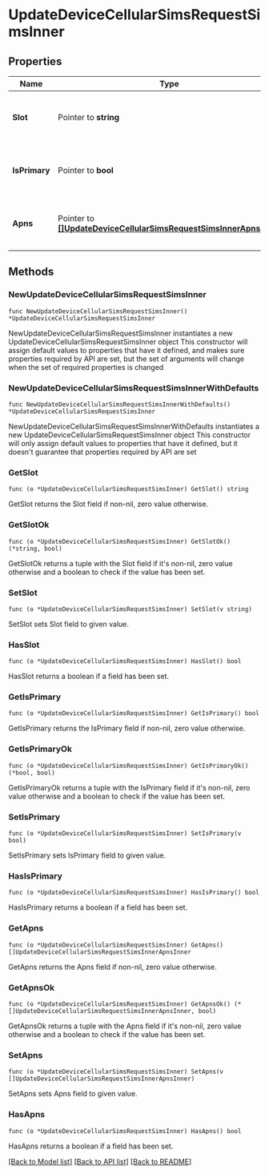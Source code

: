 # UpdateDeviceCellularSimsRequestSimsInner

## Properties

Name | Type | Description | Notes
------------ | ------------- | ------------- | -------------
**Slot** | Pointer to **string** | SIM slot being configured. Must be &#39;sim1&#39; on single-sim devices. | [optional] 
**IsPrimary** | Pointer to **bool** | If true, this SIM is used for boot. Must be true on single-sim devices. | [optional] [default to false]
**Apns** | Pointer to [**[]UpdateDeviceCellularSimsRequestSimsInnerApnsInner**](UpdateDeviceCellularSimsRequestSimsInnerApnsInner.md) | APN configurations. If empty, the default APN will be used. | [optional] [default to []]

## Methods

### NewUpdateDeviceCellularSimsRequestSimsInner

`func NewUpdateDeviceCellularSimsRequestSimsInner() *UpdateDeviceCellularSimsRequestSimsInner`

NewUpdateDeviceCellularSimsRequestSimsInner instantiates a new UpdateDeviceCellularSimsRequestSimsInner object
This constructor will assign default values to properties that have it defined,
and makes sure properties required by API are set, but the set of arguments
will change when the set of required properties is changed

### NewUpdateDeviceCellularSimsRequestSimsInnerWithDefaults

`func NewUpdateDeviceCellularSimsRequestSimsInnerWithDefaults() *UpdateDeviceCellularSimsRequestSimsInner`

NewUpdateDeviceCellularSimsRequestSimsInnerWithDefaults instantiates a new UpdateDeviceCellularSimsRequestSimsInner object
This constructor will only assign default values to properties that have it defined,
but it doesn't guarantee that properties required by API are set

### GetSlot

`func (o *UpdateDeviceCellularSimsRequestSimsInner) GetSlot() string`

GetSlot returns the Slot field if non-nil, zero value otherwise.

### GetSlotOk

`func (o *UpdateDeviceCellularSimsRequestSimsInner) GetSlotOk() (*string, bool)`

GetSlotOk returns a tuple with the Slot field if it's non-nil, zero value otherwise
and a boolean to check if the value has been set.

### SetSlot

`func (o *UpdateDeviceCellularSimsRequestSimsInner) SetSlot(v string)`

SetSlot sets Slot field to given value.

### HasSlot

`func (o *UpdateDeviceCellularSimsRequestSimsInner) HasSlot() bool`

HasSlot returns a boolean if a field has been set.

### GetIsPrimary

`func (o *UpdateDeviceCellularSimsRequestSimsInner) GetIsPrimary() bool`

GetIsPrimary returns the IsPrimary field if non-nil, zero value otherwise.

### GetIsPrimaryOk

`func (o *UpdateDeviceCellularSimsRequestSimsInner) GetIsPrimaryOk() (*bool, bool)`

GetIsPrimaryOk returns a tuple with the IsPrimary field if it's non-nil, zero value otherwise
and a boolean to check if the value has been set.

### SetIsPrimary

`func (o *UpdateDeviceCellularSimsRequestSimsInner) SetIsPrimary(v bool)`

SetIsPrimary sets IsPrimary field to given value.

### HasIsPrimary

`func (o *UpdateDeviceCellularSimsRequestSimsInner) HasIsPrimary() bool`

HasIsPrimary returns a boolean if a field has been set.

### GetApns

`func (o *UpdateDeviceCellularSimsRequestSimsInner) GetApns() []UpdateDeviceCellularSimsRequestSimsInnerApnsInner`

GetApns returns the Apns field if non-nil, zero value otherwise.

### GetApnsOk

`func (o *UpdateDeviceCellularSimsRequestSimsInner) GetApnsOk() (*[]UpdateDeviceCellularSimsRequestSimsInnerApnsInner, bool)`

GetApnsOk returns a tuple with the Apns field if it's non-nil, zero value otherwise
and a boolean to check if the value has been set.

### SetApns

`func (o *UpdateDeviceCellularSimsRequestSimsInner) SetApns(v []UpdateDeviceCellularSimsRequestSimsInnerApnsInner)`

SetApns sets Apns field to given value.

### HasApns

`func (o *UpdateDeviceCellularSimsRequestSimsInner) HasApns() bool`

HasApns returns a boolean if a field has been set.


[[Back to Model list]](../README.md#documentation-for-models) [[Back to API list]](../README.md#documentation-for-api-endpoints) [[Back to README]](../README.md)


